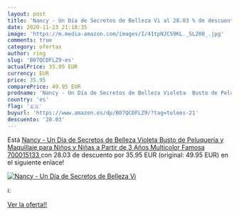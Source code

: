 ```yaml
---
layout: post
title: 'Nancy - Un Día de Secretos de Belleza Vi al 28.03 % de descuento'
date: 2020-11-23 21:18:35
image: 'https://m.media-amazon.com/images/I/41tpNJCS9KL._SL200_.jpg'
comments: true
category: ofertas
author: ring
slug: 'B07QCDFLZ9-es'
actualPrice: 35.95 EUR
currency: EUR
price: 35.95
comparePrice: 49.95 EUR
prodname: 'Nancy - Un Día de Secretos de Belleza Violeta  Busto de Peluquería y Maquillaje para Niños y Niñas a Partir de 3 Años  Multicolor   Famosa 700015133 '
country: 'es'
flag: '🇪🇸'
buyurl: 'https://www.amazon.es/dp/B07QCDFLZ9/?tag=tolees-21'
descuento: '28.03'
---
```


Está [Nancy - Un Día de Secretos de Belleza Violeta  Busto de Peluquería y Maquillaje para Niños y Niñas a Partir de 3 Años  Multicolor   Famosa 700015133 ](https://www.amazon.es/dp/B07QCDFLZ9/?tag=tolees-21) con 28.03 de descuento por 35.95 EUR (original: 49.95 EUR) en el siguiente enlace!

[![Nancy - Un Día de Secretos de Belleza Vi](https://m.media-amazon.com/images/I/41tpNJCS9KL._SL200_.jpg)](https://www.amazon.es/dp/B07QCDFLZ9/?tag=tolees-21)

ℹ️:


[Ver la oferta!!](https://www.amazon.es/dp/B07QCDFLZ9/?tag=tolees-21)
